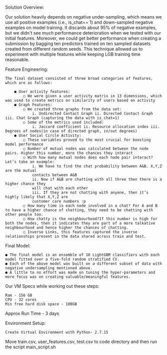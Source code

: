 Solution Overview:

Our solution heavily depends on negative under-sampling, which means we use all positive examples (i.e., is_chat== 1) and down-sampled negative examples on model training. It discards about 95% of negative examples, but we didn't see much performance deterioration when we tested with our initial features. Moreover, we could get better performance when creating a submission by bagging ten predictors trained on ten sampled datasets created from different random seeds. This technique allowed us to experiment with multiple features while keeping LGB training time reasonable. 

Feature Engineering:

    The final dataset consisted of three broad categories of features, which are as follows: 
    
        ● User activity features: 
            ○ We were given a user activity matrix in 13 dimensions, which was used to create metrics on similarity of users based on activity 
        ● Graph Features: 
            ○ We created three graphs from the data set: 
                i. Undirected Contact Graph ii. Directed Contact Graph iii. Chat Graph (capturing the data with is_chat=1) 
            ○ Some of the metrics used included: 
                i. Jaccard coefficient ii. Resource allocation index iii. Degrees of nodes(in case of directed graph, in/out degrees) 
        ● User Social Circle Activity: 
            ○ These variables proved to the most crucial for boosting model performance 
            ○ Number of mutual nodes was calculated between the node pairs. Higher this number, more the chances they interact 
            ○ With how many mutual nodes does each node pair interact? Let’s take an example: 
                i. We have to find the chat probability between A&B. X,Y,Z are the mutual 
                contacts between A&B 
                ii. Now if A&B are chatting with all three then there is a higher chance they 
                will chat with each other
                iii. If they are not chatting with anyone, then it’s highly likely that X,Y,Z are 
                customer care numbers :p 
            ○ How many time is each node involved in a chat? For A and B to have a higher chance of chatting, they need to be chatting with other people too. 
            ○ How chatty is the neighbourhood?If this number is high for both the nodes, then it indicates they are part of a more talkative neighbourhood and hence higher the chances of chatting. 
            ○ Inverse Links, this features captured the inverse relationships present in the data shared across train and test. 

Final Model:

    ● The final model is an ensemble of 10 LightGBM classifiers with each model fitted over a five-fold random stratified CV. 
    ● Each of the above model was built on a different subset of data with negative undersampling mentioned above. 
    ● A little to no effort was made on tuning the hyper-parameters and more focus was on creating valuable/meaningful features. 


Our VM Specs while working out these steps:

    Ram - 156 GB
    CPU - 32 cores
    Min free hard disk space - 100GB

Approx Run Time - 3 days

Environment Setup:

    Create Virtual Environment with Python- 2.7.15

Move train.csv, user_features.csv, test.csv to code directory and then run the script main_script.sh
